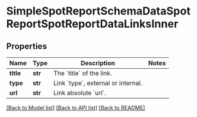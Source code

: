 # SimpleSpotReportSchemaDataSpotReportSpotReportDataLinksInner


## Properties
Name | Type | Description | Notes
------------ | ------------- | ------------- | -------------
**title** | **str** | The &#x60;title&#x60; of the link. | 
**type** | **str** | Link &#x60;type&#x60;, external or internal. | 
**url** | **str** | Link absolute &#x60;url&#x60;. | 

[[Back to Model list]](../README.md#documentation-for-models) [[Back to API list]](../README.md#documentation-for-api-endpoints) [[Back to README]](../README.md)



